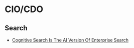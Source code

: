 # CIO/CDO

## Search

* [Cognitive Search Is The AI Version Of Enterprise Search](https://go.forrester.com/blogs/17-06-12-cognitive_search_is_the_ai_version_of_enterprise_search/)
